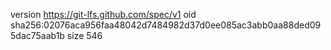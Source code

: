 version https://git-lfs.github.com/spec/v1
oid sha256:02076aca956faa48042d7484982d37d0ee085ac3abb0aa88ded095dac75aab1b
size 546
